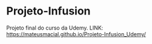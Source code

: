 # Projeto-Infusion
 Projeto final do curso da Udemy.
LINK: https://mateusmacial.github.io/Projeto-Infusion_Udemy/
